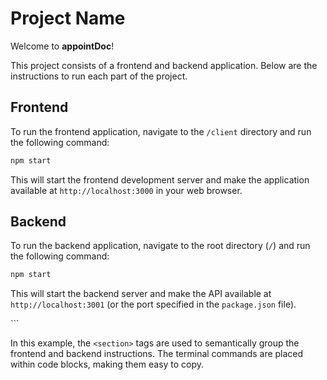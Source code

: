 # Project Name

Welcome to **appointDoc**!

This project consists of a frontend and backend application. Below are the instructions to run each part of the project.

<section>

## Frontend

To run the frontend application, navigate to the `/client` directory and run the following command:

```bash
npm start
```

This will start the frontend development server and make the application available at `http://localhost:3000` in your web browser.

</section>

<section>

## Backend

To run the backend application, navigate to the root directory (`/`) and run the following command:

```bash
npm start
```

This will start the backend server and make the API available at `http://localhost:3001` (or the port specified in the `package.json` file).

</section>
```

In this example, the `<section>` tags are used to semantically group the frontend and backend instructions. The terminal commands are placed within code blocks, making them easy to copy.
